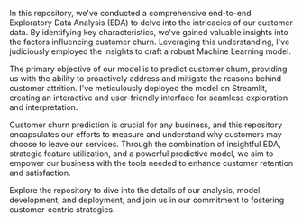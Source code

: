 In this repository, we've conducted a comprehensive end-to-end Exploratory Data Analysis (EDA) to delve into the intricacies of our customer data. By identifying key characteristics, we've gained valuable insights into the factors influencing customer churn. Leveraging this understanding, I've judiciously employed the insights to craft a robust Machine Learning model.

The primary objective of our model is to predict customer churn, providing us with the ability to proactively address and mitigate the reasons behind customer attrition. I've meticulously deployed the model on Streamlit, creating an interactive and user-friendly interface for seamless exploration and interpretation.

Customer churn prediction is crucial for any business, and this repository encapsulates our efforts to measure and understand why customers may choose to leave our services. Through the combination of insightful EDA, strategic feature utilization, and a powerful predictive model, we aim to empower our business with the tools needed to enhance customer retention and satisfaction.

Explore the repository to dive into the details of our analysis, model development, and deployment, and join us in our commitment to fostering customer-centric strategies.
